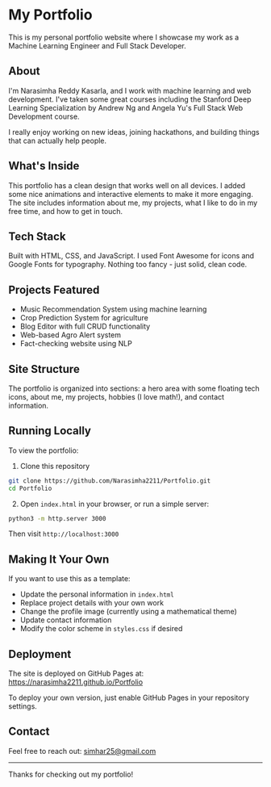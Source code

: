# My Portfolio

This is my personal portfolio website where I showcase my work as a Machine Learning Engineer and Full Stack Developer.

## About

I'm Narasimha Reddy Kasarla, and I work with machine learning and web development. I've taken some great courses including the Stanford Deep Learning Specialization by Andrew Ng and Angela Yu's Full Stack Web Development course. 

I really enjoy working on new ideas, joining hackathons, and building things that can actually help people.

## What's Inside

This portfolio has a clean design that works well on all devices. I added some nice animations and interactive elements to make it more engaging. The site includes information about me, my projects, what I like to do in my free time, and how to get in touch.

## Tech Stack

Built with HTML, CSS, and JavaScript. I used Font Awesome for icons and Google Fonts for typography. Nothing too fancy - just solid, clean code.

## Projects Featured

- Music Recommendation System using machine learning
- Crop Prediction System for agriculture
- Blog Editor with full CRUD functionality  
- Web-based Agro Alert system
- Fact-checking website using NLP

## Site Structure

The portfolio is organized into sections: a hero area with some floating tech icons, about me, my projects, hobbies (I love math!), and contact information.

## Running Locally

To view the portfolio:

1. Clone this repository
```bash
git clone https://github.com/Narasimha2211/Portfolio.git
cd Portfolio
```

2. Open `index.html` in your browser, or run a simple server:
```bash
python3 -m http.server 3000
```

Then visit `http://localhost:3000`

## Making It Your Own

If you want to use this as a template:

- Update the personal information in `index.html`
- Replace project details with your own work
- Change the profile image (currently using a mathematical theme)
- Update contact information
- Modify the color scheme in `styles.css` if desired

## Deployment

The site is deployed on GitHub Pages at: https://narasimha2211.github.io/Portfolio

To deploy your own version, just enable GitHub Pages in your repository settings.

## Contact

Feel free to reach out: simhar25@gmail.com

---

Thanks for checking out my portfolio!
